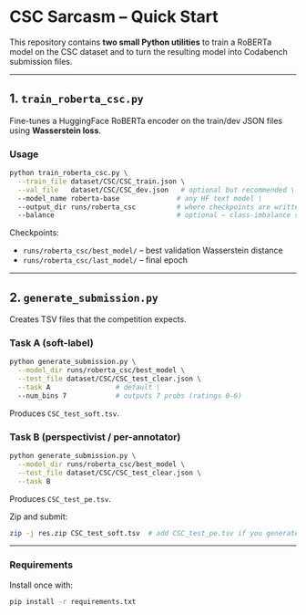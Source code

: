 # CSC Sarcasm – Quick Start

This repository contains **two small Python utilities** to train a RoBERTa model on the CSC dataset and to turn the resulting model into Codabench submission files.

---
## 1.  `train_roberta_csc.py`
Fine-tunes a HuggingFace RoBERTa encoder on the train/dev JSON files using **Wasserstein loss**.

### Usage
```bash
python train_roberta_csc.py \
  --train_file dataset/CSC/CSC_train.json \
  --val_file   dataset/CSC/CSC_dev.json   # optional but recommended \
  --model_name roberta-base              # any HF text model \
  --output_dir runs/roberta_csc          # where checkpoints are written \
  --balance                              # optional – class-imbalance sampler
```

Checkpoints:
* `runs/roberta_csc/best_model/`  – best validation Wasserstein distance
* `runs/roberta_csc/last_model/`  – final epoch

---
## 2.  `generate_submission.py`
Creates TSV files that the competition expects.

### Task A (soft-label)
```bash
python generate_submission.py \
  --model_dir runs/roberta_csc/best_model \
  --test_file dataset/CSC/CSC_test_clear.json \
  --task A                # default \
  --num_bins 7            # outputs 7 probs (ratings 0-6) 
```
Produces `CSC_test_soft.tsv`.

### Task B (perspectivist / per-annotator)
```bash
python generate_submission.py \
  --model_dir runs/roberta_csc/best_model \
  --test_file dataset/CSC/CSC_test_clear.json \
  --task B
```
Produces `CSC_test_pe.tsv`.

Zip and submit:
```bash
zip -j res.zip CSC_test_soft.tsv  # add CSC_test_pe.tsv if you generated it
```

---
### Requirements
Install once with:
```bash
pip install -r requirements.txt
```
